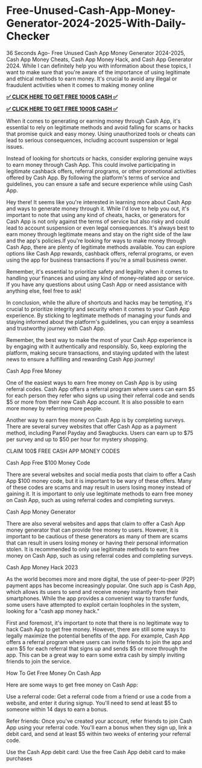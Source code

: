 # Free-Unused-Cash-App-Money-Generator-2024-2025-With-Daily-Checker

36 Seconds Ago- Free Unused Cash App Money Generator 2024-2025, Cash App Money Cheats, Cash App Money Hack, and Cash App Generator 2024. While I can definitely help you with information about these topics, I want to make sure that you're aware of the importance of using legitimate and ethical methods to earn money. It's crucial to avoid any illegal or fraudulent activities when it comes to making money online

**[✅ CLICK HERE TO GET FREE 1000$ CASH ✅](https://cutt.ly/ieKItWfv)**

**[✅ CLICK HERE TO GET FREE 1000$ CASH ✅](https://cutt.ly/ieKItWfv)**

When it comes to generating or earning money through Cash App, it's essential to rely on legitimate methods and avoid falling for scams or hacks that promise quick and easy money. Using unauthorized tools or cheats can lead to serious consequences, including account suspension or legal issues.

Instead of looking for shortcuts or hacks, consider exploring genuine ways to earn money through Cash App. This could involve participating in legitimate cashback offers, referral programs, or other promotional activities offered by Cash App. By following the platform's terms of service and guidelines, you can ensure a safe and secure experience while using Cash App.

Hey there! It seems like you're interested in learning more about Cash App and ways to generate money through it. While I'd love to help you out, it's important to note that using any kind of cheats, hacks, or generators for Cash App is not only against the terms of service but also risky and could lead to account suspension or even legal consequences. It's always best to earn money through legitimate means and stay on the right side of the law and the app's policies.If you're looking for ways to make money through Cash App, there are plenty of legitimate methods available. You can explore options like Cash App rewards, cashback offers, referral programs, or even using the app for business transactions if you're a small business owner.

Remember, it's essential to prioritize safety and legality when it comes to handling your finances and using any kind of money-related app or service. If you have any questions about using Cash App or need assistance with anything else, feel free to ask!

In conclusion, while the allure of shortcuts and hacks may be tempting, it's crucial to prioritize integrity and security when it comes to your Cash App experience. By sticking to legitimate methods of managing your funds and staying informed about the platform's guidelines, you can enjoy a seamless and trustworthy journey with Cash App.

Remember, the best way to make the most of your Cash App experience is by engaging with it authentically and responsibly. So, keep exploring the platform, making secure transactions, and staying updated with the latest news to ensure a fulfilling and rewarding Cash App journey!

Cash App Free Money

One of the easiest ways to earn free money on Cash App is by using referral codes. Cash App offers a referral program where users can earn $5 for each person they refer who signs up using their referral code and sends $5 or more from their new Cash App account. It is also possible to earn more money by referring more people.

Another way to earn free money on Cash App is by completing surveys. There are several survey websites that offer Cash App as a payment method, including Panel Payday and Swagbucks. Users can earn up to $75 per survey and up to $50 per hour for mystery shopping.

CLAIM 100$ FREE CASH APP MONEY CODES

Cash App Free $100 Money Code

There are several websites and social media posts that claim to offer a Cash App $100 money code, but it is important to be wary of these offers. Many of these codes are scams and may result in users losing money instead of gaining it. It is important to only use legitimate methods to earn free money on Cash App, such as using referral codes and completing surveys.

Cash App Money Generator

There are also several websites and apps that claim to offer a Cash App money generator that can provide free money to users. However, it is important to be cautious of these generators as many of them are scams that can result in users losing money or having their personal information stolen. It is recommended to only use legitimate methods to earn free money on Cash App, such as using referral codes and completing surveys.

Cash App Money Hack 2023

As the world becomes more and more digital, the use of peer-to-peer (P2P) payment apps has become increasingly popular. One such app is Cash App, which allows its users to send and receive money instantly from their smartphones. While the app provides a convenient way to transfer funds, some users have attempted to exploit certain loopholes in the system, looking for a "cash app money hack."

First and foremost, it's important to note that there is no legitimate way to hack Cash App to get free money. However, there are still some ways to legally maximize the potential benefits of the app. For example, Cash App offers a referral program where users can invite friends to join the app and earn $5 for each referral that signs up and sends $5 or more through the app. This can be a great way to earn some extra cash by simply inviting friends to join the service.

How To Get Free Money On Cash App

Here are some ways to get free money on Cash App:

Use a referral code: Get a referral code from a friend or use a code from a website, and enter it during signup. You'll need to send at least $5 to someone within 14 days to earn a bonus.

Refer friends: Once you've created your account, refer friends to join Cash App using your referral code. You'll earn a bonus when they sign up, link a debit card, and send at least $5 within two weeks of entering your referral code.

Use the Cash App debit card: Use the free Cash App debit card to make purchases

